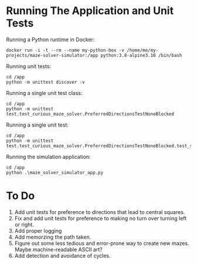 # Running The Application and Unit Tests

Running a Python runtime in Docker:
```
docker run -i -t --rm --name my-python-box -v /home/me/my-projects/maze-solver-simulator:/app python:3.8-alpine3.10 /bin/bash
```
Running unit tests:
```
cd /app
python -m unittest discover -v
```
Running a single unit test class:
```
cd /app
python -m unittest test.test_curious_maze_solver.PreferredDirectionsTestNoneBlocked
```
Running a single unit test:
```
cd /app
python -m unittest test.test_curious_maze_solver.PreferredDirectionsTestNoneBlocked.test_should_randomly_either_turn_left_or_right_when_front_is_dead_end
```
Running the simulation application:
```
cd /app
python .\maze_solver_simulator_app.py
```

# To Do

1. Add unit tests for preference to directions that lead to central squares.
2. Fix and add unit tests for preference to making no turn over turning left or right.
3. Add proper logging
4. Add memorzing the path taken.
5. Figure out some less tedious and error-prone way to create new mazes. Maybe machine-readable ASCII art?
6. Add detection and avoidance of cycles.
